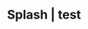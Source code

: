 ---
title: "Splash | test"
layout: splash
permalink: /splash/
arthor_profile: true
classes:
  - landing
---